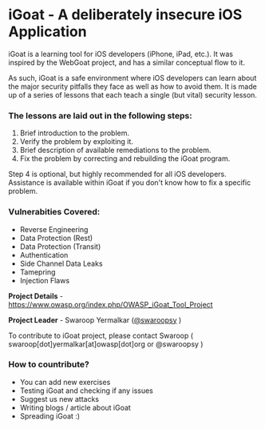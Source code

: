 # iGoat - A deliberately insecure iOS Application #

iGoat is a learning tool for iOS developers (iPhone, iPad, etc.). It was inspired by the WebGoat project, and has a similar conceptual flow to it.

As such, iGoat is a safe environment where iOS developers can learn about the major security pitfalls they face as well as how to avoid them. It is made up of a series of lessons that each teach a single (but vital) security lesson.

### The lessons are laid out in the following steps: ###

1. Brief introduction to the problem.
1. Verify the problem by exploiting it.
1. Brief description of available remediations to the problem.
1. Fix the problem by correcting and rebuilding the iGoat program.

Step 4 is optional, but highly recommended for all iOS developers. Assistance is available within iGoat if you don't know how to fix a specific problem.

### Vulnerabities Covered: ###
* Reverse Engineering
* Data Protection (Rest)
* Data Protection (Transit)
* Authentication
* Side Channel Data Leaks
* Tamepring 
* Injection Flaws

__Project Details__ - https://www.owasp.org/index.php/OWASP_iGoat_Tool_Project

__Project Leader__ - Swaroop Yermalkar ([@swaroopsy](https://twitter.com/swaroopsy?lang=en) )

To contribute to iGoat project, please contact Swaroop ( swaroop[dot]yermalkar[at]owasp[dot]org or @swaroopsy )

### How to countribute? ###
* You can add new exercises
* Testing iGoat and checking if any issues
* Suggest us new attacks
* Writing blogs / article about iGoat
* Spreading iGoat :)
